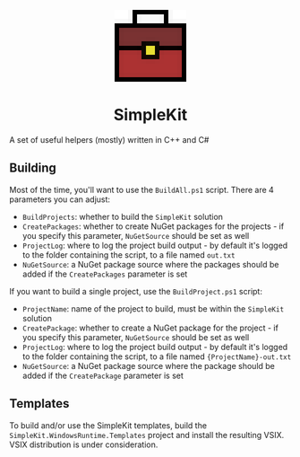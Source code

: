 <p align="center">
	<img src="assets/SimpleKit.png" />
	<br>
	<h1 align="center">SimpleKit</h1>
</p>

A set of useful helpers (mostly) written in C++ and C#

## Building
Most of the time, you'll want to use the `BuildAll.ps1` script. There are 4 parameters you can adjust:

- `BuildProjects`: whether to build the `SimpleKit` solution
- `CreatePackages`: whether to create NuGet packages for the projects - if you specify this parameter, `NuGetSource` should be set as well
- `ProjectLog`: where to log the project build output - by default it's logged to the folder containing the script, to a file named `out.txt`
- `NuGetSource`: a NuGet package source where the packages should be added if the `CreatePackages` parameter is set

If you want to build a single project, use the `BuildProject.ps1` script:

- `ProjectName`: name of the project to build, must be within the `SimpleKit` solution
- `CreatePackage`: whether to create a NuGet package for the project - if you specify this parameter, `NuGetSource` should be set as well
- `ProjectLog`: where to log the project build output - by default it's logged to the folder containing the script, to a file named `{ProjectName}-out.txt`
- `NuGetSource`: a NuGet package source where the package should be added if the `CreatePackage` parameter is set

## Templates
To build and/or use the SimpleKit templates, build the `SimpleKit.WindowsRuntime.Templates` project and install the resulting VSIX. VSIX distribution is under consideration.

